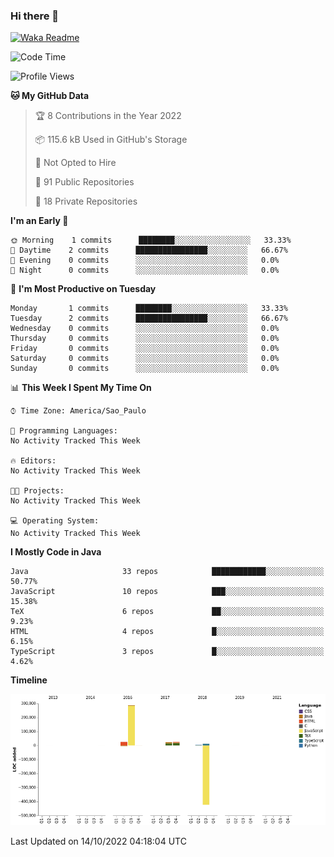 ### Hi there 👋


[![Waka Readme](https://github.com/valdirluiz/valdirluiz/actions/workflows/update_stats.yml/badge.svg)](https://github.com/valdirluiz/valdirluiz/actions/workflows/update_stats.yml)

<!--START_SECTION:waka-->
![Code Time](http://img.shields.io/badge/Code%20Time-2%20mins-blue)

![Profile Views](http://img.shields.io/badge/Profile%20Views-0-blue)

**🐱 My GitHub Data** 

> 🏆 8 Contributions in the Year 2022
 > 
> 📦 115.6 kB Used in GitHub's Storage 
 > 
> 🚫 Not Opted to Hire
 > 
> 📜 91 Public Repositories 
 > 
> 🔑 18 Private Repositories  
 > 
**I'm an Early 🐤** 

```text
🌞 Morning    1 commits      ████████░░░░░░░░░░░░░░░░░   33.33% 
🌆 Daytime    2 commits      ████████████████░░░░░░░░░   66.67% 
🌃 Evening    0 commits      ░░░░░░░░░░░░░░░░░░░░░░░░░   0.0% 
🌙 Night      0 commits      ░░░░░░░░░░░░░░░░░░░░░░░░░   0.0%

```
📅 **I'm Most Productive on Tuesday** 

```text
Monday       1 commits      ████████░░░░░░░░░░░░░░░░░   33.33% 
Tuesday      2 commits      ████████████████░░░░░░░░░   66.67% 
Wednesday    0 commits      ░░░░░░░░░░░░░░░░░░░░░░░░░   0.0% 
Thursday     0 commits      ░░░░░░░░░░░░░░░░░░░░░░░░░   0.0% 
Friday       0 commits      ░░░░░░░░░░░░░░░░░░░░░░░░░   0.0% 
Saturday     0 commits      ░░░░░░░░░░░░░░░░░░░░░░░░░   0.0% 
Sunday       0 commits      ░░░░░░░░░░░░░░░░░░░░░░░░░   0.0%

```


📊 **This Week I Spent My Time On** 

```text
⌚︎ Time Zone: America/Sao_Paulo

💬 Programming Languages: 
No Activity Tracked This Week

🔥 Editors: 
No Activity Tracked This Week

🐱‍💻 Projects: 
No Activity Tracked This Week

💻 Operating System: 
No Activity Tracked This Week

```

**I Mostly Code in Java** 

```text
Java                     33 repos            ████████████░░░░░░░░░░░░░   50.77% 
JavaScript               10 repos            ███░░░░░░░░░░░░░░░░░░░░░░   15.38% 
TeX                      6 repos             ██░░░░░░░░░░░░░░░░░░░░░░░   9.23% 
HTML                     4 repos             █░░░░░░░░░░░░░░░░░░░░░░░░   6.15% 
TypeScript               3 repos             █░░░░░░░░░░░░░░░░░░░░░░░░   4.62%

```


**Timeline**

![Chart not found](https://raw.githubusercontent.com/valdirluiz/valdirluiz/main/charts/bar_graph.png) 


 Last Updated on 14/10/2022 04:18:04 UTC
<!--END_SECTION:waka-->
